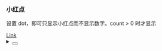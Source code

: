 ### 小红点

设置 <yc-tag>dot</yc-tag>，即可只显示小红点而不显示数字。<yc-tag>count > 0</yc-tag> 时才显示

<div class="cell-demo vp-raw">
  <yc-space :size="40">
    <yc-badge :count="9" dot :offset="[6, -2]">
      <a href="#">Link</a>
    </yc-badge>
    <yc-badge :count="9" dot :offset="[2, -2]">
      <IconNotification
        :style="{ color: '#888', fontSize: '18px', verticalAlign: '-3px' }"
      />
    </yc-badge>
  </yc-space>
</div>

<details>
<summary>
 <button class="code-btn"  >
    <icon-code />
 </button>
</summary>

```vue
<template>
  <yc-space :size="40">
    <yc-badge
      :count="9"
      dot
      :offset="[6, -2]">
      <a href="#">Link</a>
    </yc-badge>
    <yc-badge
      :count="9"
      dot
      :offset="[2, -2]">
      <IconNotification
        :style="{ color: '#888', fontSize: '18px', verticalAlign: '-3px' }" />
    </yc-badge>
  </yc-space>
</template>
```

</details>
